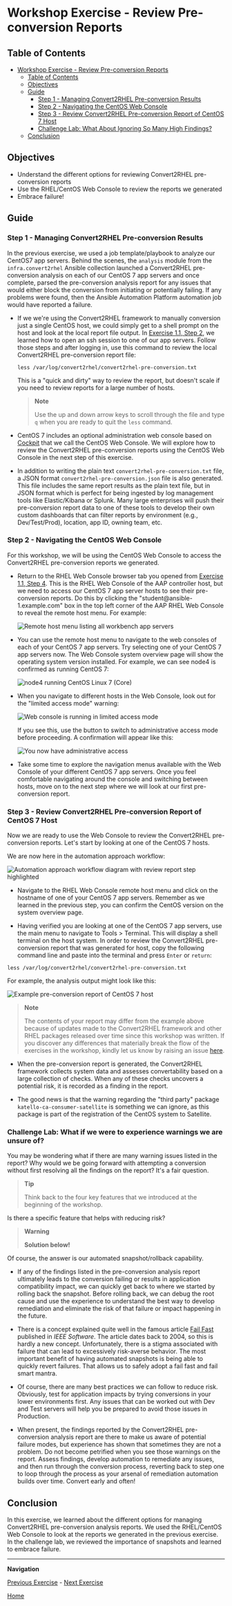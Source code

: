 # Workshop Exercise - Review Pre-conversion Reports

## Table of Contents

- [Workshop Exercise - Review Pre-conversion Reports](#workshop-exercise---review-pre-conversion-reports)
  - [Table of Contents](#table-of-contents)
  - [Objectives](#objectives)
  - [Guide](#guide)
    - [Step 1 - Managing Convert2RHEL Pre-conversion Results](#step-1---managing-convert2rhel-pre-conversion-results)
    - [Step 2 - Navigating the CentOS Web Console](#step-2---navigating-the-rhel-web-console)
    - [Step 3 - Review Convert2RHEL Pre-conversion Report of CentOS 7 Host](#step-3---review-convert2rhel-pre-conversion-report-of-centos-7-host)
    - [Challenge Lab: What About Ignoring So Many High Findings?](#challenge-lab-what-about-ignoring-so-many-high-findings)
  - [Conclusion](#conclusion)

## Objectives

* Understand the different options for reviewing Convert2RHEL pre-conversion reports
* Use the RHEL/CentOS Web Console to review the reports we generated
* Embrace failure!

## Guide

### Step 1 - Managing Convert2RHEL Pre-conversion Results

In the previous exercise, we used a job template/playbook to analyze our CentOS7 app servers. Behind the scenes, the `analysis` module from the `infra.convert2rhel` Ansible collection launched a Convert2RHEL pre-conversion analysis on each of our CentOS 7 app servers and once complete, parsed the pre-conversion analysis report for any issues that would either block the conversion from initiating or potentially failing. If any problems were found, then the Ansible Automation Platform automation job would have reported a failure.

- If we we're using the Convert2RHEL framework to manually conversion just a single CentOS host, we could simply get to a shell prompt on the host and look at the local report file output. In [Exercise 1.1, Step 2](../1.1-setup/README.md#step-2---open-a-terminal-session), we learned how to open an ssh session to one of our app servers. Follow those steps and after logging in, use this command to review the local Convert2RHEL pre-conversion report file:

  ```
  less /var/log/convert2rhel/convert2rhel-pre-conversion.txt
  ```

  This is a "quick and dirty" way to review the report, but doesn't scale if you need to review reports for a large number of hosts.

  > **Note**
  >
  > Use the up and down arrow keys to scroll through the file and type `q` when you are ready to quit the `less` command.

- CentOS 7 includes an optional administration web console based on [Cockpit](https://access.redhat.com/documentation/en-us/red_hat_enterprise_linux/8/html-single/managing_systems_using_the_rhel_8_web_console/index#what-is-the-RHEL-web-console_getting-started-with-the-rhel-8-web-console) that we call the CentOS Web Console. We will explore how to review the Convert2RHEL pre-conversion reports using the CentOS Web Console in the next step of this exercise.

- In addition to writing the plain text `convert2rhel-pre-conversion.txt` file, a JSON format `convert2rhel-pre-conversion.json` file is also generated. This file includes the same report results as the plain text file, but in JSON format which is perfect for being ingested by log management tools like Elastic/Kibana or Splunk. Many large enterprises will push their pre-conversion report data to one of these tools to develop their own custom dashboards that can filter reports by environment (e.g., Dev/Test/Prod), location, app ID, owning team, etc. <!-- FIXME: add Splunk example here when https://issues.redhat.com/browse/RIPU-35 gets done. -->

### Step 2 - Navigating the CentOS Web Console

For this workshop, we will be using the CentOS Web Console to access the Convert2RHEL pre-conversion reports we generated.

- Return to the RHEL Web Console browser tab you opened from [Exercise 1.1, Step 4](../1.1-setup/README.md#step-4---access-the-rhel-web-console). This is the RHEL Web Console of the AAP controller host, but we need to access our CentOS 7 app server hosts to see their pre-conversion reports. Do this by clicking the "student&#8203;@&#8203;ansible-1.example.com" box in the top left corner of the AAP RHEL Web Console to reveal the remote host menu. For example:

  ![Remote host menu listing all workbench app servers](images/remote_host_menu_with_pets.png)

- You can use the remote host menu to navigate to the web consoles of each of your CentOS 7 app servers. Try selecting one of your CentOS 7 app servers now. The Web Console system overview page will show the operating system version installed. For example, we can see node4 is confirmed as running CentOS 7:

  ![node4 running CentOS Linux 7 (Core)](images/centos7_os.png)

- When you navigate to different hosts in the Web Console, look out for the "limited access mode" warning:

  ![Web console is running in limited access mode](images/limited_access.svg)

  If you see this, use the button to switch to administrative access mode before proceeding. A confirmation will appear like this:

  ![You now have administrative access](images/administrative_access.svg)

- Take some time to explore the navigation menus available with the Web Console of your different CentOS 7 app servers. Once you feel comfortable navigating around the console and switching between hosts, move on to the next step where we will look at our first pre-conversion report.

### Step 3 - Review Convert2RHEL Pre-conversion Report of CentOS 7 Host

Now we are ready to use the Web Console to review the Convert2RHEL pre-conversion reports. Let's start by looking at one of the CentOS 7 hosts.

We are now here in the automation approach workflow:

![Automation approach workflow diagram with review report step highlighted](images/conversion-workflow-hl-review.svg)

- Navigate to the RHEL Web Console remote host menu and click on the hostname of one of your CentOS 7 app servers. Remember as we learned in the previous step, you can confirm the CentOS version on the system overview page.

- Having verified you are looking at one of the CentOS 7 app servers, use the main menu to navigate to Tools > Terminal. This will display a shell terminal on the host system. In order to review the Convert2RHEL pre-conversion report that was generated for host, copy the following command line and paste into the terminal and press `Enter` or `return`:

```
less /var/log/convert2rhel/convert2rhel-pre-conversion.txt
```

 For example, the analysis output might look like this:

  ![Example pre-conversion report of CentOS 7 host](images/centos7_analysis_output.png)

  > **Note**
  >
  > The contents of your report may differ from the example above because of updates made to the Convert2RHEL framework and other RHEL packages released over time since this workshop was written. If you discover any differences that materially break the flow of the exercises in the workshop, kindly let us know by raising an issue [here](https://github.com/redhat-partner-tech/automated-satellite/issues/new).

- When the pre-conversion report is generated, the Convert2RHEL framework collects system data and assesses convertability based on a large collection of checks. When any of these checks uncovers a potential risk, it is recorded as a finding in the report.

- The good news is that the warning regarding the "third party" package `katello-ca-consumer-satellite` is something we can ignore, as this package is part of the registration of the CentOS system to Satellite.

### Challenge Lab: What if we were to experience warnings we are unsure of?

You may be wondering what if there are many warning issues listed in the report? Why would we be going forward with attempting a conversion without first resolving all the findings on the report? It's a fair question.

> **Tip**
>
> Think back to the four key features that we introduced at the beginning of the workshop.

Is there a specific feature that helps with reducing risk?

> **Warning**
>
> **Solution below\!**

Of course, the answer is our automated snapshot/rollback capability.

- If any of the findings listed in the pre-conversion analysis report ultimately leads to the conversion failing or results in application compatibility impact, we can quickly get back to where we started by rolling back the snapshot. Before rolling back, we can debug the root cause and use the experience to understand the best way to develop remediation and eliminate the risk of that failure or impact happening in the future.

- There is a concept explained quite well in the famous article [Fail Fast](http://www.martinfowler.com/ieeeSoftware/failFast.pdf) published in *IEEE Software*. The article dates back to 2004, so this is hardly a new concept. Unfortunately, there is a stigma associated with failure that can lead to excessively risk-averse behavior. The most important benefit of having automated snapshots is being able to quickly revert failures. That allows us to safely adopt a fail fast and fail smart mantra.

- Of course, there are many best practices we can follow to reduce risk. Obviously, test for application impacts by trying conversions in your lower environments first. Any issues that can be worked out with Dev and Test servers will help you be prepared to avoid those issues in Production.

- When present, the findings reported by the Convert2RHEL pre-conversion analysis report are there to make us aware of potential failure modes, but experience has shown that sometimes they are not a problem. Do not become petrified when you see those warnings on the report. Assess findings, develop automation to remediate any issues, and then run through the conversion process, reverting back to step one to loop through the process as your arsenal of remediation automation builds over time. Convert early and often!

## Conclusion

In this exercise, we learned about the different options for managing Convert2RHEL pre-conversion analysis reports. We used the RHEL/CentOS Web Console to look at the reports we generated in the previous exercise. In the challenge lab, we reviewed the importance of snapshots and learned to embrace failure.

---

**Navigation**

[Previous Exercise](../1.3-analysis/README.md) - [Next Exercise](../2.1-convert/README.md)

[Home](../README.md)
